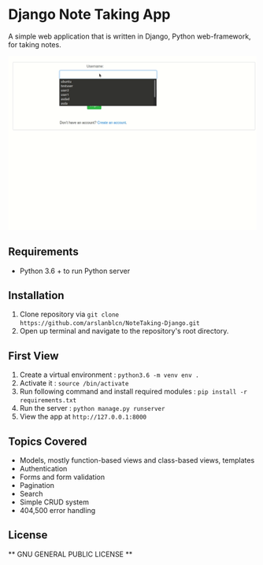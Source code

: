 # Django Note Taking App 
A simple web application that is written in Django, Python web-framework, for taking notes.

![Gif](todoapp.gif)

## Requirements

* Python 3.6 + to run Python server

## Installation

1. Clone repository via `git clone https://github.com/arslanblcn/NoteTaking-Django.git`
2. Open up terminal and navigate to the repository's root directory.


## First View

1. Create a virtual environment :  `python3.6 -m venv env .`
2. Activate it : `source /bin/activate`
3. Run following command and install required modules : `pip install -r requirements.txt`
4. Run the server : `python manage.py runserver`
5. View the app at `http://127.0.0.1:8000`

## Topics Covered

* Models, mostly function-based views and class-based views, templates
* Authentication
* Forms and form validation
* Pagination
* Search
* Simple CRUD system
* 404,500 error handling

## License

** GNU GENERAL PUBLIC LICENSE **